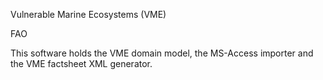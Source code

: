 Vulnerable Marine Ecosystems (VME) 

FAO

This software holds the VME domain model, the MS-Access importer and the VME factsheet XML generator.

 
